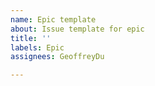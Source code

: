 ```yaml
---
name: Epic template
about: Issue template for epic
title: ''
labels: Epic
assignees: GeoffreyDu

---
```



